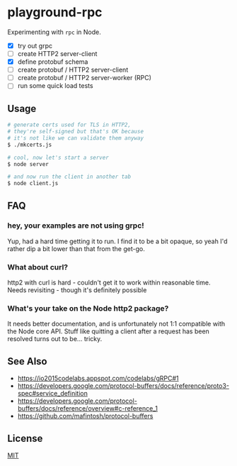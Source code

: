 # playground-rpc
Experimenting with `rpc` in Node.

- [x] try out grpc
- [ ] create HTTP2 server-client
- [x] define protobuf schema
- [ ] create protobuf / HTTP2 server-client
- [ ] create protobuf / HTTP2 server-worker (RPC)
- [ ] run some quick load tests

## Usage
```sh
# generate certs used for TLS in HTTP2,
# they're self-signed but that's OK because
# it's not like we can validate them anyway
$ ./mkcerts.js

# cool, now let's start a server
$ node server

# and now run the client in another tab
$ node client.js
```

## FAQ
### hey, your examples are not using grpc!
Yup, had a hard time getting it to run. I find it to be a bit opaque, so yeah
I'd rather dip a bit lower than that from the get-go.

### What about curl?
http2 with curl is hard - couldn't get it to work within reasonable time. Needs
revisiting - though it's definitely possible

### What's your take on the Node http2 package?
It needs better documentation, and is unfortunately not 1:1 compatible with the
Node core API. Stuff like quitting a client after a request has been resolved
turns out to be... tricky.

## See Also
- https://io2015codelabs.appspot.com/codelabs/gRPC#1
- https://developers.google.com/protocol-buffers/docs/reference/proto3-spec#service_definition
- https://developers.google.com/protocol-buffers/docs/reference/overview#c-reference_1
- https://github.com/mafintosh/protocol-buffers

## License
[MIT](https://tldrlegal.com/license/mit-license)
